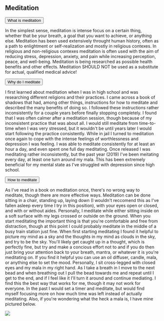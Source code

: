 <script src="/assets/js/collapsible.js"></script>
<section>
	<h1>Meditation</h1>
	<button class="collapsible" id="what" data-parent="what" data-child="what-child">What is meditation</button>
		<div id="what-child" class="innertext" data-parent="what">
			<p>In the simplest sense, meditation is intense focus on a certain thing, whether that be your breath, a goal that you want to achieve, or anything else. Meditation has been used extensively throught human history, often as a path to enlightment or self-realization and mostly in religious contexes. In religious and non-religious contexes meditation is often used with the aim of reducing stress, depression, anxiety, and pain while increasing perception, peace, and well-being. Meditation is being researched as possible health benefits and other effects. Meditation SHOULD NOT be used as a substitute for actual, qualified medical advice!</p>
		</div>
	<button class="collapsible" id="why" data-parent="why" data-child="why-child">Why do I meditate</button>
		<div id="why-child" class="innertext" data-parent="why">
			<p>I first learned about meditation when I was in high school and was researching different religions and their practices. I came across a book of shadows that had, among other things, instructions for how to meditate and described the many benefits of doing so. I followed these instructions rather inconsistently for a couple years before finally stopping completely. I found that I was often calmer after a meditation session, though because of my inconsistent practice that was about all. I would still meditate from time-to-time when I was very stressed, but it wouldn't be until years later I would start following the practice consistently. While in jail I turned to meditation once again to cope with the intense feelings of worthlessness and depression I was feeling. I was able to meditate consistently for at least an hour a day, and even spent one full day meditating. Once released I was meditating rather inconsistently, but the past year (2019) I've been meitating every day, at least one turn around my mala. This has been extremely beneficial for my mental state as I've struggled with depression since high school.</p>
		</div>
	<button class="collapsible" id="how" data-parent="how" data-child="how-child">How to meditate</button>
		<div id="how-child" class="innertext" data-parent="how">
			<p>As I've read in a book on meditation once, there's no wrong way to meditate, though there are more effective ways. Meditation can be done sitting in a chair, standing up, laying down (I wouldn't reccomend this as I've fallen asleep every time I try in this position), with your eyes open or closed, and with or without aides. Personally, I meditate while either sitting inside on a soft surface with my legs crossed or outside on the ground. When you start meditating the important thing is that you're comfortable and free from distraction, though at this point I could probably meditate in the middle of a busy train station just fine. When first starting meditating I found it helpful to picture my mind as a sky and the thoughts in my mind as clouds in the sky, and try to be the sky. You'll likely get caught up in a thought, which is perfectly fine, but try and make a concious effort not to and if you do then just bring your attention back to your breath, mantra, or whatever it is you're meditating on. If you find it helpful you can use an oil diffuser, candle, mala, or anything else to set the mood. Personally, I sit cross-legged with closed eyes and my mala in my right hand. As I take a breath in I move to the next bead and when breathing out I pull the bead towards me and repeat until I get to the end, and if I feel like it I'll turn it around and continue mediating. I find this the best way that works for me, though it may not work for everyone. In the past I would set a timer and meditate, but would find myself focusing more on how much time was left instead of actually meditating. Also, if you're wondering what the heck a mala is, I have mine pictured below.</p>
			<img src="img/my_mala.jpg">
		</div>
</section>
